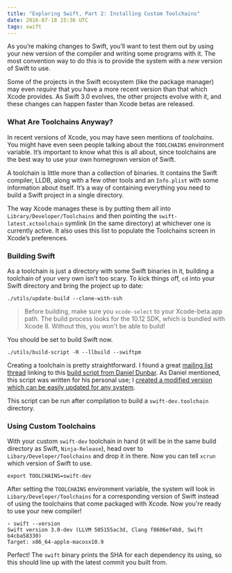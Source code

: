 ```yaml
---
title: "Exploring Swift, Part 2: Installing Custom Toolchains"
date: 2016-07-18 15:36 UTC
tags: swift
---
```


As you’re making changes to Swift, you’ll want to test them out by using your new version of the compiler and writing some programs with it. The most convention way to do this is to provide the system with a _new_ version of Swift to use.

Some of the projects in the Swift ecosystem (like the package manager) may even _require_ that you have a more recent version than that which Xcode provides. As Swift 3.0 evolves, the other projects evolve with it, and these changes can happen faster than Xcode betas are released.

### What Are Toolchains Anyway?

In recent versions of Xcode, you may have seen mentions of _toolchains_. You might have even seen people talking about the `TOOLCHAINS` environment variable. It’s important to know what this is all about, since toolchains are the best way to use your own homegrown version of Swift.

A toolchain is little more than a collection of binaries. It contains the Swift compiler, LLDB, along with a few other tools and an `Info.plist` with some information about itself. It’s a way of containing everything you need to build a Swift project in a single directory.

The way Xcode manages these is by putting them all into `Library/Developer/Toolchains` and then pointing the `swift-latest.xctoolchain` symlink (in the same directory) at whichever one is currently active. It also uses this list to populate the Toolchains screen in Xcode’s preferences.

### Building Swift

As a toolchain is just a directory with some Swift binaries in it, building a toolchain of your very own isn't too scary. To kick things off, `cd` into your Swift directory and bring the project up to date:

```
./utils/update-build --clone-with-ssh
```

> Before building, make sure you `xcode-select` to your Xcode-beta.app path. The build process looks for the 10.12 SDK, which is bundled with Xcode 8. Without this, you won't be able to build!

You should be set to build Swift now.

```
./utils/build-script -R --llbuild --swiftpm
```

Creating a toolchain is pretty straightforward. I found a great [mailing list thread](https://lists.swift.org/pipermail/swift-build-dev/Week-of-Mon-20160530/000492.html) linking to this [build script from Daniel Dunbar](https://gist.github.com/ddunbar/598bf66952fba0e9d8aecc54995f018e). As Daniel mentioned, this script was written for his personal use; I [created a modified version which can be easily updated for any system](https://gist.github.com/samsymons/a026756ff7afc3154d4649bc955d08ab).

This script can be run after compilation to build a `swift-dev.toolchain` directory.

### Using Custom Toolchains

With your custom `swift-dev` toolchain in hand (it will be in the same build directory as Swift, `Ninja-Release`), head over to `Libary/Developer/Toolchains` and drop it in there. Now you can tell `xcrun` which version of Swift to use.

```
export TOOLCHAINS=swift-dev
```

After setting the `TOOLCHAINS` environment variable, the system will look in `Libary/Developer/Toolchains` for a corresponding version of Swift instead of using the toolchains that come packaged with Xcode. Now you're ready to use your new compiler!

```
› swift --version
Swift version 3.0-dev (LLVM 505155ac3d, Clang f8606ef4b8, Swift b4cba58330)
Target: x86_64-apple-macosx10.9
```

Perfect! The `swift` binary prints the SHA for each dependency its using, so this should line up with the latest commit you built from.